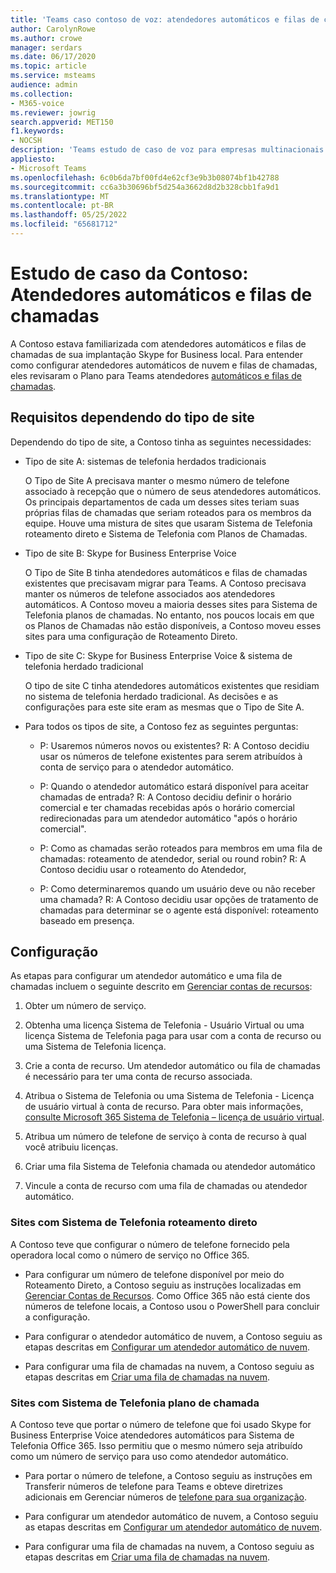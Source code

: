 ```yaml
---
title: 'Teams caso contoso de voz: atendedores automáticos e filas de chamadas'
author: CarolynRowe
ms.author: crowe
manager: serdars
ms.date: 06/17/2020
ms.topic: article
ms.service: msteams
audience: admin
ms.collection:
- M365-voice
ms.reviewer: jowrig
search.appverid: MET150
f1.keywords:
- NOCSH
description: 'Teams estudo de caso de voz para empresas multinacionais: atendedores automáticos e filas de chamadas'
appliesto:
- Microsoft Teams
ms.openlocfilehash: 6c0b6da7bf00fd4e62cf3e9b3b08074bf1b42788
ms.sourcegitcommit: cc6a3b30696bf5d254a3662d8d2b328cbb1fa9d1
ms.translationtype: MT
ms.contentlocale: pt-BR
ms.lasthandoff: 05/25/2022
ms.locfileid: "65681712"
---
```

# <a name="contoso-case-study-auto-attendants-and-call-queues"></a>Estudo de caso da Contoso: Atendedores automáticos e filas de chamadas

A Contoso estava familiarizada com atendedores automáticos e filas de chamadas de sua implantação Skype for Business local. Para entender como configurar atendedores automáticos de nuvem e filas de chamadas, eles revisaram o Plano para Teams atendedores [automáticos e filas de chamadas](plan-auto-attendant-call-queue.md).

## <a name="requirements-depending-on-site-type"></a>Requisitos dependendo do tipo de site

Dependendo do tipo de site, a Contoso tinha as seguintes necessidades:

- Tipo de site A: sistemas de telefonia herdados tradicionais 

  O Tipo de Site A precisava manter o mesmo número de telefone associado à recepção que o número de seus atendedores automáticos. Os principais departamentos de cada um desses sites teriam suas próprias filas de chamadas que seriam roteados para os membros da equipe. Houve uma mistura de sites que usaram Sistema de Telefonia roteamento direto e Sistema de Telefonia com Planos de Chamadas.  

- Tipo de site B: Skype for Business Enterprise Voice 

  O Tipo de Site B tinha atendedores automáticos e filas de chamadas existentes que precisavam migrar para Teams. A Contoso precisava manter os números de telefone associados aos atendedores automáticos. A Contoso moveu a maioria desses sites para Sistema de Telefonia planos de chamadas. No entanto, nos poucos locais em que os Planos de Chamadas não estão disponíveis, a Contoso moveu esses sites para uma configuração de Roteamento Direto.  

- Tipo de site C: Skype for Business Enterprise Voice & sistema de telefonia herdado tradicional 

  O tipo de site C tinha atendedores automáticos existentes que residiam no sistema de telefonia herdado tradicional. As decisões e as configurações para este site eram as mesmas que o Tipo de Site A.   

- Para todos os tipos de site, a Contoso fez as seguintes perguntas:

  - P: Usaremos números novos ou existentes? 
    R: A Contoso decidiu usar os números de telefone existentes para serem atribuídos à conta de serviço para o atendedor automático. 

  - P: Quando o atendedor automático estará disponível para aceitar chamadas de entrada? 
    R: A Contoso decidiu definir o horário comercial e ter chamadas recebidas após o horário comercial redirecionadas para um atendedor automático "após o horário comercial".  

  - P: Como as chamadas serão roteados para membros em uma fila de chamadas: roteamento de atendedor, serial ou round robin? 
    R: A Contoso decidiu usar o roteamento do Atendedor, 

  - P: Como determinaremos quando um usuário deve ou não receber uma chamada? 
    R: A Contoso decidiu usar opções de tratamento de chamadas para determinar se o agente está disponível: roteamento baseado em presença. 


## <a name="configuration"></a>Configuração

As etapas para configurar um atendedor automático e uma fila de chamadas incluem o seguinte descrito em [Gerenciar contas de recursos](manage-resource-accounts.md): 

1. Obter um número de serviço. 

2. Obtenha uma licença Sistema de Telefonia - Usuário Virtual ou uma licença Sistema de Telefonia paga para usar com a conta de recurso ou uma Sistema de Telefonia licença.

3. Crie a conta de recurso. Um atendedor automático ou fila de chamadas é necessário para ter uma conta de recurso associada. 

4. Atribua o Sistema de Telefonia ou uma Sistema de Telefonia - Licença de usuário virtual à conta de recurso. Para obter mais informações, [consulte Microsoft 365 Sistema de Telefonia – licença de usuário virtual](./teams-add-on-licensing/virtual-user.md).

5. Atribua um número de telefone de serviço à conta de recurso à qual você atribuiu licenças. 

6. Criar uma fila Sistema de Telefonia chamada ou atendedor automático 

7. Vincule a conta de recurso com uma fila de chamadas ou atendedor automático. 


### <a name="sites-with-phone-system-with-direct-routing"></a>Sites com Sistema de Telefonia roteamento direto 

A Contoso teve que configurar o número de telefone fornecido pela operadora local como o número de serviço no Office 365. 

- Para configurar um número de telefone disponível por meio do Roteamento Direto, a Contoso seguiu as instruções localizadas em [Gerenciar Contas de Recursos](manage-resource-accounts.md). Como Office 365 não está ciente dos números de telefone locais, a Contoso usou o PowerShell para concluir a configuração.   

- Para configurar o atendedor automático de nuvem, a Contoso seguiu as etapas descritas em [Configurar um atendedor automático de nuvem](create-a-phone-system-auto-attendant.md). 

- Para configurar uma fila de chamadas na nuvem, a Contoso seguiu as etapas descritas em [Criar uma fila de chamadas na nuvem](create-a-phone-system-call-queue.md).  


### <a name="sites-with-phone-system-with-calling-plan"></a>Sites com Sistema de Telefonia plano de chamada

A Contoso teve que portar o número de telefone que foi usado Skype for Business Enterprise Voice atendedores automáticos para Sistema de Telefonia Office 365. Isso permitiu que o mesmo número seja atribuído como um número de serviço para uso como atendedor automático. 

- Para portar o número de telefone, a Contoso seguiu [](./phone-number-calling-plans/transfer-phone-numbers-to-teams.md) as instruções em Transferir números de telefone para Teams e obteve diretrizes adicionais em Gerenciar números de [telefone para sua organização](./manage-phone-numbers-for-your-organization/manage-phone-numbers-for-your-organization.md).

- Para configurar um atendedor automático de nuvem, a Contoso seguiu as etapas descritas em [Configurar um atendedor automático de nuvem](create-a-phone-system-auto-attendant.md).

-  Para configurar uma fila de chamadas na nuvem, a Contoso seguiu as etapas descritas em [Criar uma fila de chamadas na nuvem](create-a-phone-system-call-queue.md).  

